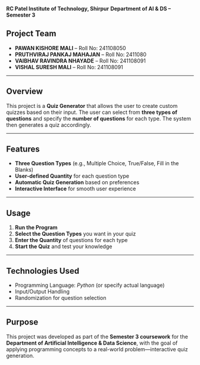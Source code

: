 
**RC Patel Institute of Technology, Shirpur**
**Department of AI & DS – Semester 3**

## **Project Team**

* **PAWAN KISHORE MALI** – Roll No: 241108050
* **PRUTHVIRAJ PANKAJ MAHAJAN** – Roll No: 2411080
* **VAIBHAV RAVINDRA NHAYADE** – Roll No: 241108091
* **VISHAL SURESH MALI** – Roll No: 241108091

---

## **Overview**

This project is a **Quiz Generator** that allows the user to create custom quizzes based on their input. The user can select from **three types of questions** and specify the **number of questions** for each type. The system then generates a quiz accordingly.

---

## **Features**

* **Three Question Types** (e.g., Multiple Choice, True/False, Fill in the Blanks)
* **User-defined Quantity** for each question type
* **Automatic Quiz Generation** based on preferences
* **Interactive Interface** for smooth user experience

---

## **Usage**

1. **Run the Program**
2. **Select the Question Types** you want in your quiz
3. **Enter the Quantity** of questions for each type
4. **Start the Quiz** and test your knowledge

---

## **Technologies Used**

* Programming Language: *Python* (or specify actual language)
* Input/Output Handling
* Randomization for question selection

---

## **Purpose**

This project was developed as part of the **Semester 3 coursework** for the **Department of Artificial Intelligence & Data Science**, with the goal of applying programming concepts to a real-world problem—interactive quiz generation.
